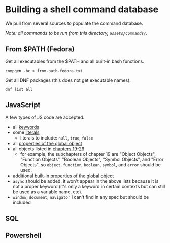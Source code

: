 # Building a shell command database

We pull from several sources to populate the command database.

_Note: all commands to be run from this directory, `assets/commands/`._

## From \$PATH (Fedora)

Get all executables from the \$PATH and all built-in bash functions.

    compgen -bc > from-path-fedora.txt

Get all DNF packages (this does not get executable names).

    dnf list all

## JavaScript

A few types of JS code are accepted.

- all [keywords](https://tc39.github.io/ecma262/#sec-keywords)
- some [literals](https://tc39.github.io/ecma262/#sec-ecmascript-language-lexical-grammar-literals)
  - literals to include: `null`, `true`, `false`
- all [properties of the global object](https://tc39.github.io/ecma262/#sec-global-object)
- all objects listed in [chapters 19-26](https://tc39.github.io/ecma262/#sec-fundamental-objects)
  - for example, the subchapters of chapter 19 are "Object Objects", "Function Objects", "Boolean Objects", "Symbol Objects", and "Error Objects", so `object`, `function`, `boolean`, `symbol`, and `error` should be used.
- additional [built-in properties of the global object](https://tc39.github.io/ecma262/#sec-additional-properties-of-the-global-object)
- `async` should be added. it won't appear in the above lists because it is not a proper keyword (it's only a keyword in certain contexts but can still be used as a variable name, etc).
- `window`, `document`, `navigator` I can't find in any spec but should be included

## SQL

## Powershell